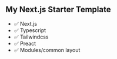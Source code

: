 ## My Next.js Starter Template

- ✅ Next.js
- ✅ Typescript
- ✅ Tailwindcss
- ✅ Preact
- ✅ Modules/common layout
